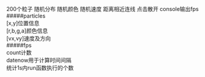 200个粒子 随机分布 随机颜色 随机速度 距离相近连线 点击散开 console输出fps<br>
#####particles<br>
  [x,y]位置信息<br>
  [r,b,g,a]颜色信息<br>
  [vx,vy]速度及方向<br>
#####fps<br>
  count计数<br>
  datenow用于计算时间间隔<br>
  统计1s内run函数执行的个数<br>
